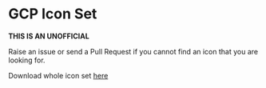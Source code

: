 GCP Icon Set
=============

__THIS IS AN UNOFFICIAL__

Raise an issue or send a Pull Request if you cannot find an icon that you are looking for.

Download whole icon set [here](https://github.com/kuma-san/gcp-icon-set/archive/v1.zip)
